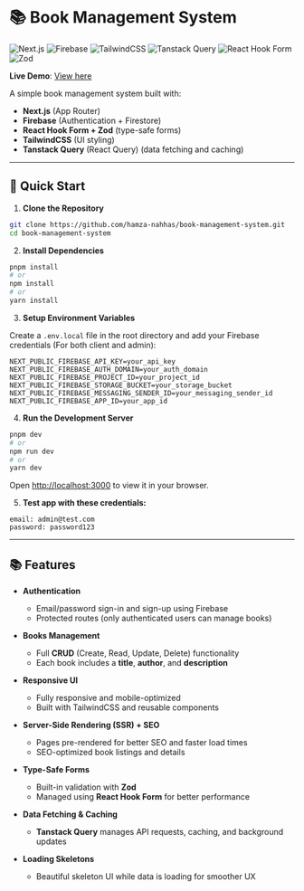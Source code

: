 # 📚 Book Management System

![Next.js](https://img.shields.io/badge/Next.js-000?logo=next.js&logoColor=white)
![Firebase](https://img.shields.io/badge/Firebase-ffca28?logo=firebase&logoColor=black)
![TailwindCSS](https://img.shields.io/badge/TailwindCSS-06b6d4?logo=tailwindcss&logoColor=white)
![Tanstack Query](https://img.shields.io/badge/Tanstack_Query-FF4154?logo=react-query&logoColor=white)
![React Hook Form](https://img.shields.io/badge/React_Hook_Form-EC5990?logo=reacthookform&logoColor=white)
![Zod](https://img.shields.io/badge/Zod-5B21B6?style=flat&logo=Zod&logoColor=white)

**Live Demo**: [View here](https://book-management-system-vqxl.vercel.app/)

A simple book management system built with:

- **Next.js** (App Router)
- **Firebase** (Authentication + Firestore)
- **React Hook Form + Zod** (type-safe forms)
- **TailwindCSS** (UI styling)
- **Tanstack Query** (React Query) (data fetching and caching)

---

## 🚀 Quick Start

1. **Clone the Repository**

```bash
git clone https://github.com/hamza-nahhas/book-management-system.git
cd book-management-system
```

2. **Install Dependencies**

```bash
pnpm install
# or
npm install
# or
yarn install
```

3. **Setup Environment Variables**

Create a `.env.local` file in the root directory and add your Firebase credentials (For both client and admin):

```env
NEXT_PUBLIC_FIREBASE_API_KEY=your_api_key
NEXT_PUBLIC_FIREBASE_AUTH_DOMAIN=your_auth_domain
NEXT_PUBLIC_FIREBASE_PROJECT_ID=your_project_id
NEXT_PUBLIC_FIREBASE_STORAGE_BUCKET=your_storage_bucket
NEXT_PUBLIC_FIREBASE_MESSAGING_SENDER_ID=your_messaging_sender_id
NEXT_PUBLIC_FIREBASE_APP_ID=your_app_id
```

4. **Run the Development Server**

```bash
pnpm dev
# or
npm run dev
# or
yarn dev
```

Open [http://localhost:3000](http://localhost:3000) to view it in your browser.

5. **Test app with these credentials:**
```
email: admin@test.com
password: password123
```
---

## 📚 Features

- **Authentication**

  - Email/password sign-in and sign-up using Firebase
  - Protected routes (only authenticated users can manage books)

- **Books Management**

  - Full **CRUD** (Create, Read, Update, Delete) functionality
  - Each book includes a **title**, **author**, and **description**

- **Responsive UI**

  - Fully responsive and mobile-optimized
  - Built with TailwindCSS and reusable components

- **Server-Side Rendering (SSR) + SEO**

  - Pages pre-rendered for better SEO and faster load times
  - SEO-optimized book listings and details

- **Type-Safe Forms**

  - Built-in validation with **Zod**
  - Managed using **React Hook Form** for better performance

- **Data Fetching & Caching**

  - **Tanstack Query** manages API requests, caching, and background updates

- **Loading Skeletons**
  - Beautiful skeleton UI while data is loading for smoother UX
